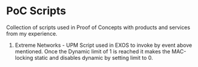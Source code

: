 # PoC Scripts
Collection of scripts used in Proof of Concepts with products and services from my experience.

1. Extreme Networks - UPM Script used in EXOS to invoke by event above mentioned. Once the Dynamic limit of 1 is reached it makes the MAC-locking static and disables dynamic by setting limit to 0.

